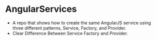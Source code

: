 # AngularServices

* A repo that shows how to create the same AngularJS service using three different patterns, Service, Factory, and Provider.
* Clear Difference Between Service Factory and Provider.


